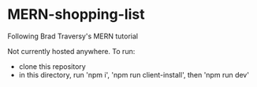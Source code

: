 # MERN-shopping-list

Following Brad Traversy's MERN tutorial

Not currently hosted anywhere. To run:

- clone this repository
- in this directory, run 'npm i', 'npm run client-install', then 'npm run dev'
